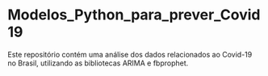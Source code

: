 # Modelos_Python_para_prever_Covid19
Este repositório contém uma análise dos dados relacionados ao Covid-19 no Brasil, utilizando as bibliotecas ARIMA e fbprophet.
